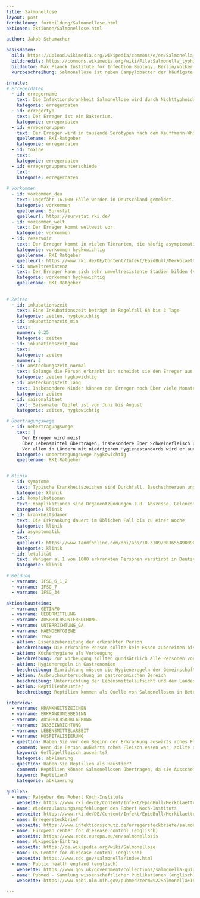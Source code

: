 ```yaml
---
title: Salmonellose
layout: post
fortbildung: fortbildung/Salmonellose.html
aktionen: aktionen/Salmonellose.html

author: Jakob Schumacher

basisdaten:
  bild: https://upload.wikimedia.org/wikipedia/commons/e/ee/Salmonella_typhimurium.png
  bildcredits: https://commons.wikimedia.org/wiki/File:Salmonella_typhimurium.png
  bildautor: Max Planck Institute for Infection Biology, Berlin/Volker Brinkmann
  kurzbeschreibung: Salmonellose ist neben Campylobacter der häufigste bakterielle Gastroenteritis-Erreger in Deutschland. Salmonellen können Gastroenteritis oder Typhus/Paratyphus hervorrufen - als Salmonellose werden nur die Gastroenteritiden bezeichnet. Lebensmittel-Ausbrüche sind häufig erkennbar, da für die Salmonellen häufig Serovare angegeben werden.

inhalte:  
# Erregerdaten
  - id: erregername
    text: Die Infektionskrankheit Salmonellose wird durch Nichttyphoidale Salmonellen hervorgerufen. 
    kategorie: erregerdaten
  - id: erregertyp
    text: Der Erreger ist ein Bakterium. 
    kategorie: erregerdaten
  - id: erregergruppen
    text: Der Erreger wird in tausende Serotypen nach dem Kauffmann-White-Le Minor-Schema eingeteilt. Die häufigsten sind S. Typhimurium und S. Enteritidis.
    quellename: RKI-Ratgeber 
    kategorie: erregerdaten
  - id: toxine
    text: 
    kategorie: erregerdaten
  - id: erregergruppenunterschiede
    text: 
    kategorie: erregerdaten
    
# Vorkommen
  - id: vorkommen_deu
    text: Ungefähr 16.000 Fälle werden in Deutschland gemeldet.
    kategorie: vorkommen
    quellename: Survstat
    quelleurl: https://survstat.rki.de/
  - id: vorkommen_welt
    text: Der Erreger kommt weltweit vor.
    kategorie: vorkommen
  - id: reservoir
    text: Der Erreger kommt in vielen Tierarten, die häufig asymptomatisch sind. S. Typhimurium kommt häufig in Schweinen vor. S. Enteritidis häufig in Geflügel. Seltene Serovare weisen auf ein besondere Infektionsquelle hin (z.B. Reptilienhaltung).
    kategorie: vorkommen hygkowichtig
    quellename: RKI Ratgeber
    quelleurl: https://www.rki.de/DE/Content/Infekt/EpidBull/Merkblaetter/Ratgeber_Campylobacter.html
  - id: umweltresistenz
    text: Der Erreger kann sich sehr umweltresistente Stadien bilden (VBNC)
    kategorie: vorkommen hygkowichtig
    quellename: RKI Ratgeber 

    
# Zeiten
  - id: inkubationszeit
    text: Eine Inkubationszeit beträgt im Regelfall 6h bis 3 Tage
    kategorie: zeiten, hygkowichtig
  - id: inkubationszeit_min
    text: 
    nummer: 0.25
    kategorie: zeiten
  - id: inkubationszeit_max
    text:
    kategorie: zeiten
    nummer: 3
  - id: ansteckungszeit_normal
    text: Solange die Person erkrankt ist scheidet sie den Erreger aus. Auch nach dem Ende der Symptome wird der Erreger ausgeschieden. Aber 48 nach Symptomende ist die Wahrscheinlichkeit der Weitergabe gering
    kategorie: zeiten hygkowichtig
  - id: ansteckungszeit_lang 
    text: Insbesondere Kinder können den Erreger noch über viele Monate ausscheiden.
    kategorie: zeiten
  - id: saisonalitaet
    text: Saisonaler Gipfel ist von Juni bis August
    kategorie: zeiten, hygkowichtig 

# Übertragungswege
  - id: uebertragungswege
    text: | 
      Der Erreger wird meist 
      über Lebensmittel übertragen, insbesondere über Schweinefleisch und Geflügelfleisch. Prinzipiell können aber die meisten Lebensmittel mit Salmonellen kontaminiert sein. Er wird selten von Mensch zu Mensch übertragen. 
      Vor allem in Ländern mit niedrigerem Hygienestandards wird er auch über Trinkwasser oder Baden übertragen. 
    kategorie: uebertragungswege hygkowichtig
    quellename: RKI Ratgeber


# Klinik
  - id: symptome
    text: Typische Krankheitszeichen sind Durchfall, Bauchschmerzen und Erbrechen.  
    kategorie: klinik
  - id: komplikationen
    text: Komplikationen sind Organentzündungen z.B. Abszesse, Gelenksinfektionen, Lungenentzündungen, Meningitis.
    kategorie: klinik
  - id: krankheitsdauer
    text: Die Erkrankung dauert im üblichen Fall bis zu einer Woche
    kategorie: klinik
  - id: asymptomatik
    text: 
    quelleurl: https://www.tandfonline.com/doi/abs/10.3109/00365549009027077?journalCode=infd19 
    kategorie: klinik
  - id: letalität
    text: Weniger al 1 von 1000 erkrankten Personen verstirbt in Deutschland.
    kategorie: klinik

# Meldung
  - varname: IFSG_6_1_2
  - varname: IFSG_7
  - varname: IFSG_34 

aktionsbausteine:
  - varname: GETINFO
  - varname: UEBERMITTLUNG
  - varname: AUSBRUCHSUNTERSUCHUNG
  - varname: UNTERRICHTUNG_GA
  - varname: HAENDEHYGIENE
  - varname: TV42
  - aktion: Essenszubereitung der erkrankten Person
    beschreibung: Die erkrankte Person sollte kein Essen zubereiten bis mindestens bis 48 nach Ende der Symptome, besser bis zwei Wochen nach Ende der Symptome. Bei Lebensmittelverarbeitenden im Regelfall bis zu 3x negativem Nachweis (Siehe Wiederzulassungsempfehlungen der Bundesländer). 
  - aktion: Küchenhygiene als Vorbeugung 
    beschreibung: Zur Vorbeugung sollten gundsätzlich alle Personen vor der Essenszubereitung Hände waschen. Fleisch muss grundsätzlich als kontaminiert betrachtet werden. Kreuzkontamination sollten verhindert werden. Fleisch gut durchgaren (>70° länger als 10 min.) 
  - aktion: Hygieneregeln in Gastronomien
    beschreibung: Einrichtung müssen die Hygieneregeln der Gemeinschaftsgastronomie des BfR beachten
  - aktion: Ausbruchsuntersuchung im gastronomischen Bereich
    beschreibung: Unterrichtung der Lebensmittelaufsicht und der Landesstelle über einen außerhäuslichen Essensort bei dem Rohfleisch verzehrt wurde oder hygienische Standards möglicherweise nicht optimal waren. Die Lebensmittelaufsicht kann bei mehreren Verdachtsfällen am selben Essensort eine Untersuchung einleiten.
  - aktion: Reptilienhaustier
    beschreibung: Reptilien kommen als Quelle von Salmonellosen in Betracht. Der Verdacht ergibt sich insbesondere wenn ein seltenes Serovar vorliegt.

interview:     
  - varname: KRANKHEITSZEICHEN
  - varname: ERKRANKUNGSBEGINN
  - varname: AUSBRUCHSABKLAERUNG
  - varname: IN33EINRICHTUNG
  - varname: LEBENSMITTELARBEIT
  - varname: HOSPITALISIERUNG
  - question: Haben Sie vor dem Beginn der Erkrankung auswärts rohes Fleisch gegessen? Wenn Ja, wo genau?
    comment: Wenn die Person außwärts rohes Fleisch essen war, sollte der Name des Essensortes in einem öffentlichen Kommentar vermerkt werden oder der Lebensmittelaufsicht übermittelt werden. Das hilft der Landestelle einem Ausbruch auf die Spur zu kommen.
    keyword: Geflügelfleisch auswärts?
    kategorie: abklaerung
  - question: Haben Sie Reptilien als Haustier?
    comment: Reptilien können Salmonellosen übertragen, da sie Ausscheider sein können ohne zu erkranken. Zumeist haben Reptilien seltene Sovare
    keyword: Reptilien?
    kategorie: abklaerung
  
quellen:
  - name: Ratgeber des Robert Koch-Instituts
    webseite: https://www.rki.de/DE/Content/Infekt/EpidBull/Merkblaetter/Ratgeber_Salmonellose.html
  - name: Wiederzulassungsempfehlungen des Robert Koch-Instituts
    webseite: https://www.rki.de/DE/Content/Infekt/EpidBull/Merkblaetter/Wiederzulassung/Wiederzulassung_Tabelle.pdf?__blob=publicationFile
  - name: Erregersteckbrief
    webseite: https://www.infektionsschutz.de/erregersteckbriefe/salmonellen/
  - name: European center for diesease control (englisch)
    webseite: https://www.ecdc.europa.eu/en/salmonellosis
  - name: Wikipedia-Eintrag
    webseite: https://de.wikipedia.org/wiki/Salmonellose
  - name: US-Center for diesease control (englisch)
    webseite: https://www.cdc.gov/salmonella/index.html
  - name: Public health england (englisch)
    webseite: https://www.gov.uk/government/collections/salmonella-guidance-data-and-analysis
  - name: Pubmed - Sammlung wissenschaftlicher Publikationen (englisch)
    webseite: https://www.ncbi.nlm.nih.gov/pubmed?term=%22Salmonella+Infections%22%5BMesh%5D
    
---
```

